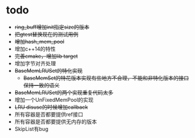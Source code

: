 # todo
+ ~~ring_buff增加init指定size的版本~~
+ ~~把gtest替换现在的测试用例~~
+ ~~增加hash_mem_pool~~
+ 增加c++14的特性
+ ~~完善cmake，增加lib target~~
+ 增加字节对齐处理
+ ~~BaseMemLRUSet的特化实现~~
   + ~~BaseMemSet的特花版本实现有些地方不合理，不能和非特化版本的接口保持一致的语义~~
+ ~~BaseMemLRUSet的两个实现重复代码太多~~
+ 增加一个UnFixedMemPool的实现
+ ~~LRU disuse的时候增加callback~~
+ 所有容器是否都要提供ref接口
+ 所有容器是否都要提供无内存的版本
+ SkipList有bug
